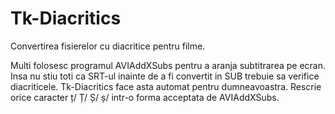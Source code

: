 # Tk-Diacritics
Convertirea fisierelor cu diacritice pentru filme.

Multi folosesc programul AVIAddXSubs pentru a aranja subtitrarea pe ecran. Insa nu stiu toti ca SRT-ul inainte de a fi convertit in SUB trebuie sa verifice diacriticele. Tk-Diacritics face asta automat pentru dumneavoastra. Rescrie orice caracter ț/ Ț/ Ș/ ș/ intr-o forma acceptata de AVIAddXSubs.
